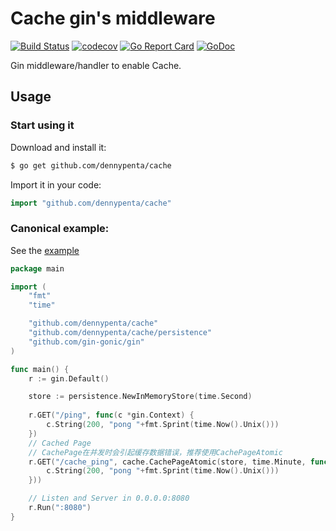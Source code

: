 # Cache gin's middleware

[![Build Status](https://travis-ci.org/gin-contrib/cache.svg)](https://travis-ci.org/gin-contrib/cache)
[![codecov](https://codecov.io/gh/gin-contrib/cache/branch/master/graph/badge.svg)](https://codecov.io/gh/gin-contrib/cache)
[![Go Report Card](https://goreportcard.com/badge/github.com/gin-contrib/cache)](https://goreportcard.com/report/github.com/gin-contrib/cache)
[![GoDoc](https://godoc.org/github.com/gin-contrib/cache?status.svg)](https://godoc.org/github.com/gin-contrib/cache)

Gin middleware/handler to enable Cache.

## Usage

### Start using it

Download and install it:

```sh
$ go get github.com/dennypenta/cache
```

Import it in your code:

```go
import "github.com/dennypenta/cache"
```

### Canonical example:

See the [example](example/example.go)

```go
package main

import (
	"fmt"
	"time"

	"github.com/dennypenta/cache"
	"github.com/dennypenta/cache/persistence"
	"github.com/gin-gonic/gin"
)

func main() {
	r := gin.Default()

	store := persistence.NewInMemoryStore(time.Second)
	
	r.GET("/ping", func(c *gin.Context) {
		c.String(200, "pong "+fmt.Sprint(time.Now().Unix()))
	})
	// Cached Page
    // CachePage在并发时会引起缓存数据错误，推荐使用CachePageAtomic
	r.GET("/cache_ping", cache.CachePageAtomic(store, time.Minute, func(c *gin.Context) {
		c.String(200, "pong "+fmt.Sprint(time.Now().Unix()))
	}))

	// Listen and Server in 0.0.0.0:8080
	r.Run(":8080")
}
```

